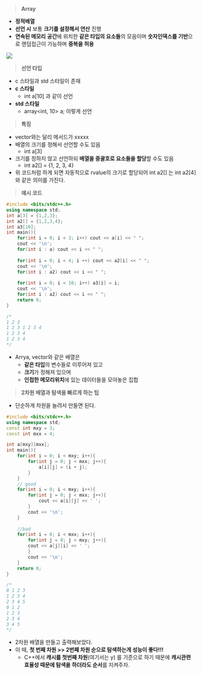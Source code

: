 
> **Array**

-   **정적배열**
-   **선언 시** 보통 **크기를 설정해서 연산** 진행
-   **연속된 메모리** **공간**에 위치한 **같은 타입의 요소들**의 모음이며 **숫자인덱스를 기반**으로 랜덤접근이 가능하며 **중복을 허용**

![](https://blog.kakaocdn.net/dn/dfo1m5/btr0yhuvBLb/c7rena1yqZHioMIvJgvbs0/img.png)

> **선언 타입**

-   c 스타일과 std 스타일이 존재
-   **c 스타일**
    -   int a[10] 과 같이 선언
-   **std 스타일**  
    -   array<int, 10> a; 이렇게 선언

> **특징**

-   vector와는 달리 메서드가 xxxxx
-   배열의 크기를 정해서 선언할 수도 있음
    -   int a[3]
-   크기를 정하지 않고 선언하되 **배열을 중괄호로 요소들을 할당**할 수도 있음
    -   int a2[] = {1, 2, 3, 4}
-   위 코드처럼 하게 되면 자동적으로 rvalue의 크기로 할당되어 int a2[] 는 int a2[4] 와 같은 의미를 가진다.

> **예시 코드**

```cpp
#include <bits/stdc++.h>
using namespace std;
int a[3] = {1,2,3};
int a2[] = {1,2,3,4};
int a3[10];
int main(){
    for(int i = 0; i < 3; i++) cout << a[i] << " ";
    cout << '\n';
    for(int i : a) cout << i << " ";
    
    for(int i = 0; i < 4; i ++) cout << a2[i] << " ";
    cout << '\n';
    for(int i : a2) cout << i << " ";
    
    for(int i = 0; i < 10; i++) a3[i] = i;
    cout << '\n';
    for(int i : a2) cout << i << " ";
    return 0;
}

/*
1 2 3
1 2 3 1 2 3 4
1 2 3 4
1 2 3 4
*/
```

-   Arrya, vector와 같은 배열은
    -   **같은 타입**의 변수들로 이루어져 있고
    -   **크기**가 정해져 있으며
    -   **인접한 메모리위치**에 있는 데이터들을 모아놓은 집합

> **2차원 배열과 탐색을 빠르게 하는 팁**

-   단순하게 차원을 늘려서 만들면 된다.

```cpp
#include <bits/stdc++.h>
using namespace std;
const int mxy = 3;
const int mxx = 4;

int a[mxy][mxx];
int main(){
    for(int i = 0; i < mxy; i++){
        for(int j = 0; j < mxx; j++){
            a[i][j] = (i + j);
        }
    }
    // good
    for(int i = 0; i < mxy; i++){
        for(int j = 0; j < mxx; j++){
            cout << a[i][j] << ' ';
        }
        cout << '\n';
    }
    
    //bad
    for(int i = 0; i < mxx; i++){
        for(int j = 0; j < mxy; j++){
        cout << a[j][i] << ' ';
        }
        cout << '\n';
	}
    return 0;
}

/*
0 1 2 3
1 2 3 4
2 3 4 5
0 1 2
1 2 3
2 3 4
3 4 5
*/
```

-   2차원 배열을 만들고 출력해보았다.
-   이 때, **첫 번째 차원 >> 2번째 차원 순으로 탐색하는게 성능이 좋다!!!** 
    -   C++에서 **캐시를 첫번째 차원**(여기서는 y) 를 기준으로 하기 때문에 **캐시관련 효율성 때문에 탐색을** **하더라도 순서**를 지켜주자.